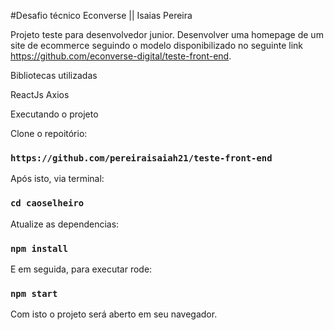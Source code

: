 #Desafio técnico Econverse || Isaias Pereira

Projeto teste para desenvolvedor junior. Desenvolver uma homepage de um site de ecommerce seguindo o modelo disponibilizado no seguinte link https://github.com/econverse-digital/teste-front-end.

Bibliotecas utilizadas

ReactJs
Axios

Executando o projeto

Clone o repoitório:

### `https://github.com/pereiraisaiah21/teste-front-end`

Após isto, via terminal:

### `cd caoselheiro`

Atualize as dependencias:

### `npm install`

E em seguida, para executar rode:

### `npm start`

Com isto o projeto será aberto em seu navegador.

